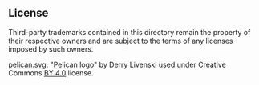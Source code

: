 ## License

Third-party trademarks contained in this directory remain the property of their respective owners and are subject to the terms of any licenses imposed by such owners.

[pelican.svg](https://gitlab.com/gitlab-org/gitlab-svgs/-/blob/main/illustrations/third-party-logos/pelican.svg): "[Pelican logo](https://blog.getpelican.com/pages/gratitude.html)" by Derry Livenski used under Creative Commons [BY 4.0](https://creativecommons.org/licenses/by/4.0/) license.
